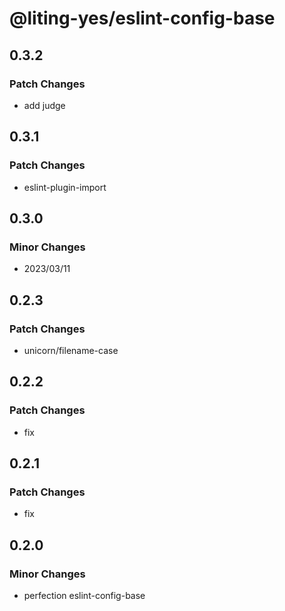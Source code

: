 # @liting-yes/eslint-config-base

## 0.3.2

### Patch Changes

- add judge

## 0.3.1

### Patch Changes

- eslint-plugin-import

## 0.3.0

### Minor Changes

- 2023/03/11

## 0.2.3

### Patch Changes

- unicorn/filename-case

## 0.2.2

### Patch Changes

- fix

## 0.2.1

### Patch Changes

- fix

## 0.2.0

### Minor Changes

- perfection eslint-config-base
